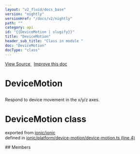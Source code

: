 ```yaml
---
layout: "v2_fluid/docs_base"
version: "nightly"
versionHref: "/docs/v2/nightly"
path: ""
category: api
id: "{{DeviceMotion | slugify}}"
title: "DeviceMotion"
header_sub_title: "Class in module "
doc: "DeviceMotion"
docType: "class"
---
```



<div class="improve-docs">
  <a href='http://github.com/driftyco/ionic2/tree/master/ionic/platform/device-motion/device-motion.ts#L3'>
    View Source
  </a>
  &nbsp;
  <a href='http://github.com/driftyco/ionic2/edit/master/ionic/platform/device-motion/device-motion.ts#L3'>
    Improve this doc
  </a>
</div>




<h1 class="api-title">

  DeviceMotion



</h1>





<p>Respond to device movement in the x/y/z axes.</p>


<h1 class="class export">DeviceMotion <span class="type">class</span></h1>
<p class="module">exported from <a href='undefined'>ionic/ionic</a><br/>
defined in <a href="https://github.com/driftyco/ionic2/tree/master/ionic/platform/device-motion/device-motion.ts#L4-L115">ionic/platform/device-motion/device-motion.ts (line 4)</a>
</p>
## Members

